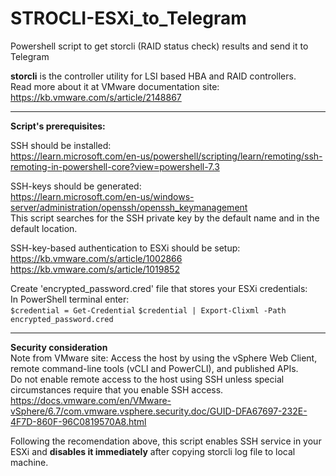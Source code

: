 # STROCLI-ESXi_to_Telegram
Powershell script to get storcli (RAID status check) results and send it to Telegram

**storcli** is the controller utility for LSI based HBA and RAID controllers.  
Read more about it at VMware documentation site: https://kb.vmware.com/s/article/2148867


---

**Script's prerequisites:**

SSH should be installed:  
https://learn.microsoft.com/en-us/powershell/scripting/learn/remoting/ssh-remoting-in-powershell-core?view=powershell-7.3

SSH-keys should be generated:  
https://learn.microsoft.com/en-us/windows-server/administration/openssh/openssh_keymanagement  
This script searches for the SSH private key by the default name and in the default location.

SSH-key-based authentication to ESXi should be setup:  
https://kb.vmware.com/s/article/1002866  
https://kb.vmware.com/s/article/1019852

Create 'encrypted_password.cred' file that stores your ESXi credentials:  
In PowerShell terminal enter:  
`$credential = Get-Credential`
`$credential | Export-Clixml -Path encrypted_password.cred`

---

**Security consideration**  
Note from VMware site: Access the host by using the vSphere Web Client, remote command-line tools (vCLI and PowerCLI), and published APIs.  
Do not enable remote access to the host using SSH unless special circumstances require that you enable SSH access.
https://docs.vmware.com/en/VMware-vSphere/6.7/com.vmware.vsphere.security.doc/GUID-DFA67697-232E-4F7D-860F-96C0819570A8.html

Following the recomendation above, this script enables SSH service in your ESXi and **disables it immediately** after copying storcli log file to local machine.
